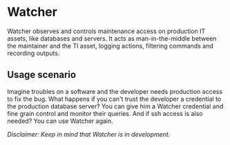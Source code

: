 Watcher
=======

Watcher observes and controls maintenance access on production IT assets, like databases and servers. It acts as man-in-the-middle between the maintainer and the TI asset, logging actions, filtering commands and recording outputs.

Usage scenario
--------------

Imagine troubles on a software and the developer needs production access to fix the bug. What happens if you can't trust the developer a credential to the production database server? You can give him a Watcher credential and fine grain control and monitor their queries. And if ssh access is also needed? You can use Watcher again.

*Disclaimer: Keep in mind that Watcher is in development.*
